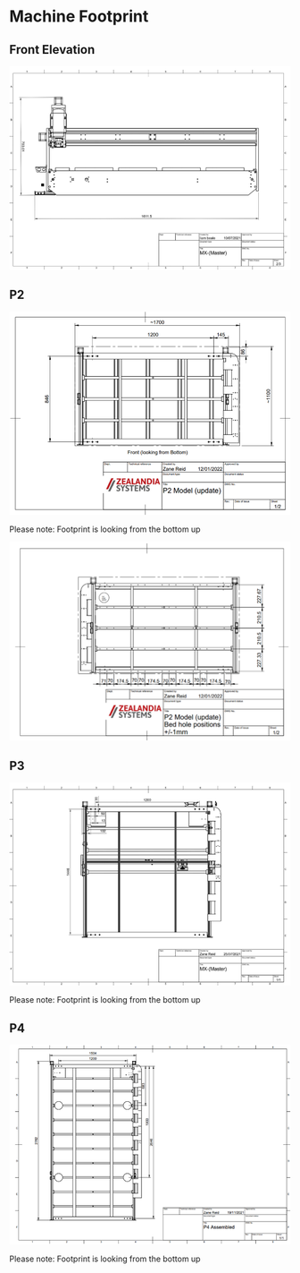 # Machine Footprint

## Front Elevation

![image](images/P2-4%20Font%20Elevation.png)


## P2

![image](images/P2_Footprint.png)

Please note: Footprint is looking from the bottom up


![image](images/P2_Bed_Drawing.png)


## P3

![image](images/P3-Foot-Layout-Bottom-Up.png)

Please note: Footprint is looking from the bottom up


## P4

![image](images/P4-Foot-Layout-Bottom-Up.png)

Please note: Footprint is looking from the bottom up